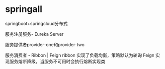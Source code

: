 # springall
springboot+springcloud分布式

服务注册服务- Eureka Server 

服务提供者provider-one和provider-two

服务消费者 - Ribbon | Feign
ribbon 实现了负载均衡，策略默认为轮询
Feign 实现服务熔断降级，当服务不可用时会执行熔断实现类
